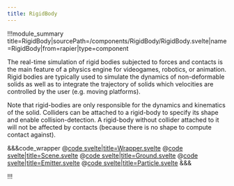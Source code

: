 ```yaml
---
title: RigidBody
---
```


<script lang="ts">
import Wrapper from '$examples/rapier/rigid-body/Wrapper.svelte'
</script>

!!!module_summary title=RigidBody|sourcePath=/components/RigidBody/RigidBody.svelte|name=RigidBody|from=rapier|type=component

The real-time simulation of rigid bodies subjected to forces and contacts is the main feature of a physics engine for videogames, robotics, or animation. Rigid bodies are typically used to simulate the dynamics of non-deformable solids as well as to integrate the trajectory of solids which velocities are controlled by the user (e.g. moving platforms).

Note that rigid-bodies are only responsible for the dynamics and kinematics of the solid. Colliders can be attached to a rigid-body to specify its shape and enable collision-detection. A rigid-body without collider attached to it will not be affected by contacts (because there is no shape to compute contact against).

<ExampleWrapper>
  <Wrapper />
</ExampleWrapper>

&&&code_wrapper
@[code svelte|title=Wrapper.svelte](../../examples/rapier/rigid-body/Wrapper.svelte)
@[code svelte|title=Scene.svelte](../../examples/rapier/rigid-body/Scene.svelte)
@[code svelte|title=Ground.svelte](../../examples/rapier/rigid-body/Ground.svelte)
@[code svelte|title=Emitter.svelte](../../examples/rapier/rigid-body/Emitter.svelte)
@[code svelte|title=Particle.svelte](../../examples/rapier/rigid-body/Particle.svelte)
&&&

!!!
